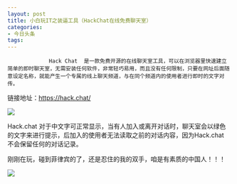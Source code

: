 ```yaml
---
layout: post
title: 小白玩IT之装逼工具（HackChat在线免费聊天室）
categories:
- 今日头条
tags:
---
```

				 Hack Chat  是一款免费开源的在线聊天室工具，可以在浏览器里快速建立简单的即时聊天室，无需安装任何软件，非常轻巧易用，而且没有任何限制，只要在网址后面随意设定名称，就能产生一个专属的线上聊天频道，与在同个频道内的使用者进行即时的文字对传。

 链接地址：https://hack.chat/



![](http://p3.pstatp.com/large/b0c0002011a5297c552)

 Hack.chat 对于中文字可正常显示，当有人加入或离开对话时，聊天室会以绿色的文字来进行提示，后加入的使用者无法读取之前的对话内容，因为Hack.chat 不会保留任何的对话记录。

 刚刚在玩，碰到菲律宾的了，还是忍住的我的双手，咱是有素质的中国人！！！

![](http://p3.pstatp.com/large/b0b00020316eb6ee1aa)